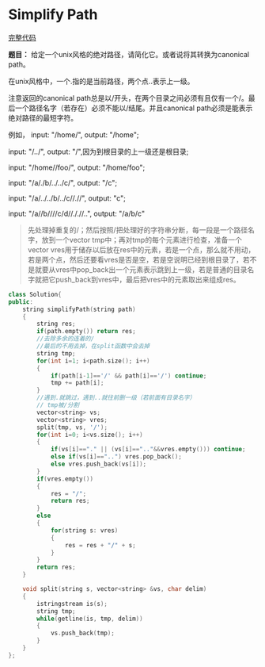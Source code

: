 # Simplify Path
[完整代码](https://github.com/ludandandan/LeetCode/blob/master/01String/71SimplifyPath.md)

**题目：**
给定一个unix风格的绝对路径，请简化它。或者说将其转换为canonical path。

在unix风格中，一个.指的是当前路径，两个点..表示上一级。

注意返回的canonical path总是以/开头，在两个目录之间必须有且仅有一个/。最后一个路径名字（若存在）必须不能以/结尾。并且canonical path必须是能表示绝对路径的最短字符。

例如， input: "/home/", output: "/home"; 

input: "/../", output: "/",因为到根目录的上一级还是根目录; 

input: "/home//foo/", output: "/home/foo"; 

input: "/a/./b/../../c/", output: "/c"; 

input: "/a/../../b/../c//.//", output: "c"; 

input: "/a//b////c/d//././/..", output: "/a/b/c"


>先处理掉重复的/；然后按照/把处理好的字符串分断，每一段是一个路径名字，放到一个vector<string> tmp中；再对tmp的每个元素进行检查，准备一个vector<string> vres用于储存以后放在res中的元素，若是一个点，那么就不用动，若是两个点，然后还要看vres是否是空，若是空说明已经到根目录了，若不是就要从vres中pop_back出一个元素表示跳到上一级，若是普通的目录名字就把它push_back到vres中，最后把vres中的元素取出来组成res。

```c++
class Solution{
public:
    string simplifyPath(string path)
    {
        string res;
        if(path.empty()) return res;
        //去除多余的连着的/
        //最后的不用去掉，在split函数中会去掉
        string tmp;
        for(int i=1; i<path.size(); i++)
        {
            if(path[i-1]=='/' && path[i]=='/') continue;
            tmp += path[i];
        }
        //遇到.就跳过，遇到..就往前删一级（若前面有目录名字）
        // tmp被/分割
        vector<string> vs;
        vector<string> vres;
        split(tmp, vs, '/');
        for(int i=0; i<vs.size(); i++)
        {
            if(vs[i]=="." || (vs[i]==".."&&vres.empty())) continue;
            else if(vs[i]=="..") vres.pop_back();
            else vres.push_back(vs[i]);
        }
        if(vres.empty()) 
        {
            res = "/"; 
            return res;
        }
        else
        {
            for(string s: vres)
            {
                res = res + "/" + s;
            }
        }
        return res;
    }

    void split(string s, vector<string> &vs, char delim)
    {
        istringstream is(s);
        string tmp;
        while(getline(is, tmp, delim))
        {
            vs.push_back(tmp);
        }
    }
};

```
